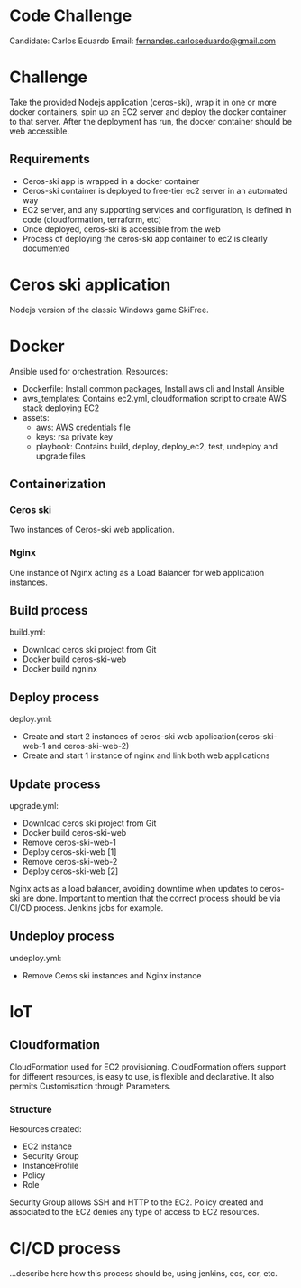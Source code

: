 # Code Challenge

Candidate: Carlos Eduardo
Email: fernandes.carloseduardo@gmail.com

# Challenge
Take the provided Nodejs application (ceros-ski), wrap it in one or more docker containers, spin up an EC2 server and deploy the docker container to that server.  After the deployment has run, the docker container should be web accessible.

## Requirements
 - Ceros-ski app is wrapped in a docker container
 - Ceros-ski container is deployed to free-tier ec2 server in an automated way
 - EC2 server, and any supporting services and configuration, is defined in code (cloudformation, terraform, etc)
 - Once deployed, ceros-ski is accessible from the web
 - Process of deploying the ceros-ski app container to ec2 is clearly documented


# Ceros ski application
Nodejs version of the classic Windows game SkiFree.

# Docker
Ansible used for orchestration. 
Resources:
 - Dockerfile: Install common packages, Install aws cli and Install Ansible
 - aws_templates: Contains ec2.yml, cloudformation script to create AWS stack deploying EC2
 - assets:
   - aws: AWS credentials file
   - keys: rsa private key
   - playbook: Contains build, deploy, deploy_ec2, test, undeploy and upgrade files

## Containerization
### Ceros ski
Two instances of Ceros-ski web application.

### Nginx
One instance of Nginx acting as a Load Balancer for web application instances.

## Build process
build.yml:
 - Download ceros ski project from Git
 - Docker build ceros-ski-web
 - Docker build ngninx

## Deploy process
deploy.yml:
 - Create and start 2 instances of ceros-ski web application(ceros-ski-web-1 and ceros-ski-web-2)
 - Create and start 1 instance of nginx and link both web applications

## Update process
upgrade.yml:
 - Download ceros ski project from Git
 - Docker build ceros-ski-web
 - Remove ceros-ski-web-1
 - Deploy ceros-ski-web [1]
 - Remove ceros-ski-web-2
 - Deploy ceros-ski-web [2] 
 
 Nginx acts as a load balancer, avoiding downtime when updates to ceros-ski are done.
 Important to mention that the correct process should be via CI/CD process. Jenkins jobs for example.
 
## Undeploy process
undeploy.yml:
 - Remove Ceros ski instances and Nginx instance


# IoT

## Cloudformation
CloudFormation used for EC2 provisioning. CloudFormation offers support for different resources, is easy to use, is flexible and declarative. It also permits Customisation through Parameters.

### Structure
Resources created:
  - EC2 instance
  - Security Group
  - InstanceProfile
  - Policy
  - Role
  
  Security Group allows SSH and HTTP to the EC2. Policy created and associated to the EC2 denies any type of access to EC2 resources.

# CI/CD process
...describe here how this process should be, using jenkins, ecs, ecr, etc.

